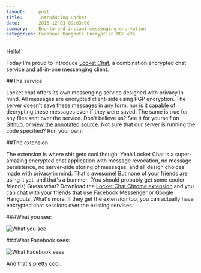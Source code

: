 ```yaml
---
layout:     post
title:      Introducing Locket
date:       2015-12-03 09:03:00
summary:    End-to-end instant messenging encryption
categories: Facebook Hangouts Encryption PGP e2e
---
```


Hello!

Today I'm proud to introduce [Locket Chat](http://www.locketchat.com), a combination encrypted chat service and all-in-one messenging client.

##The service

Locket chat offers its own messenging service designed with privacy in mind. All messages are encrypted client-side using PGP encryption. The server doesn't save these messages in any form, nor is it capable of decrypting these messages even if they were saved. The same is true for any files sent over the service. Don't believe us? See it for yourself on [Github](https://github.com/interpolating-platypus/Locket), or [view the annotated source](https://quiet-shelf-3419.herokuapp.com/chat.html). Not sure that our server is running the code specified? Run your own! 

##The extension

The extension is where shit gets cool though. Yeah Locket Chat is a super-amazing encrypted chat application with message revocation, no message persistence, no server-side storing of messages, and all design choices made with privacy in mind. That's awesome! But none of your friends are using it yet, and that's a bummer. (You should probably get some cooler friends) Guess what? Download the [Locket Chat Chrome extension](https://chrome.google.com/webstore/detail/locket/kmclnkpagjmledigbephoecmpihidbla) and you can chat with your friends that use Facebook Messenger or Google Hangouts. What's more, if they get the extension too, you can actually have encrypted chat sessions over the existing services.

###What you see:

![What you see](/blog/images/photoDemo.png)

###What Facebook sees:

![What Facebook sees](/blog/images/facebookEncryptedChat.png)

And that's pretty cool.
